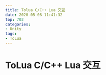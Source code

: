 ```yaml
---
title: Tolua C/C++ Lua 交互
date: 2020-05-08 11:41:32
top: 702
categories:
- Unity
tags:
- ToLua
---
```


# ToLua C/C++ Lua 交互